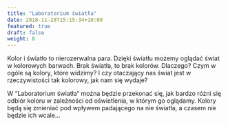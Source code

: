 ```yaml
---
title: "Laboratorium światła"
date: 2018-11-28T15:15:34+10:00
featured: true
draft: false
weight: 8
---
```


Kolor i światło to nierozerwalna para. Dzięki światłu możemy oglądać świat w kolorowych barwach. Brak światła, to brak kolorów. Dlaczego? Czym w ogóle są kolory, które widzimy? I czy otaczający nas świat jest w rzeczywistości tak kolorowy, jak nam się wydaje?

W “Laboratorium światła“ można będzie przekonać się, jak bardzo różni się odbiór koloru w zależności od oświetlenia, w którym go oglądamy. Kolory będą się zmieniać pod wpływem padającego na nie światła, a czasem nie będzie ich wcale…